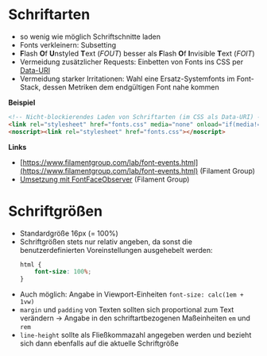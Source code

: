 # Schriftarten

* so wenig wie möglich Schriftschnitte laden
* Fonts verkleinern: Subsetting
* **F**lash **O**f **U**nstyled **T**ext (_FOUT_) besser als **F**lash **O**f **I**nvisible **T**ext (_FOIT_)
* Vermeidung zusätzlicher Requests: Einbetten von Fonts ins CSS per [Data-URI](https://de.wikipedia.org/wiki/Data-URL)
* Vermeidung starker Irritationen: Wahl eine Ersatz-Systemfonts im Font-Stack, dessen Metriken dem endgültigen Font nahe kommen

**Beispiel**

```html
<!-- Nicht-blockierendes Laden von Schriftarten (im CSS als Data-URI) -->
<link rel="stylesheet" href="fonts.css" media="none" onload="if(media!='all')media='all'">
<noscript><link rel="stylesheet" href="fonts.css"></noscript>
```

**Links**

* [https://www.filamentgroup.com/lab/font-events.html](https://www.filamentgroup.com/lab/font-events.html) (Filament Group)
* [Umsetzung mit FontFaceObserver](https://github.com/filamentgroup/font-loading/blob/master/font-events.html) (Filament Group)

# Schriftgrößen

* Standardgröße 16px (= 100%)
* Schriftgrößen stets nur relativ angeben, da sonst die benutzerdefinierten Voreinstellungen ausgehebelt werden:
    ```css
    html {
        font-size: 100%;
    }
    ```
* Auch möglich: Angabe in Viewport-Einheiten `font-size: calc(1em + 1vw)`
* `margin` und `padding` von Texten sollten sich proportional zum Text verändern → Angabe in den schriftartbezogenen Maßeinheiten `em` und `rem`
* `line-height` sollte als Fließkommazahl angegeben werden und bezieht sich dann ebenfalls auf die aktuelle Schriftgröße
